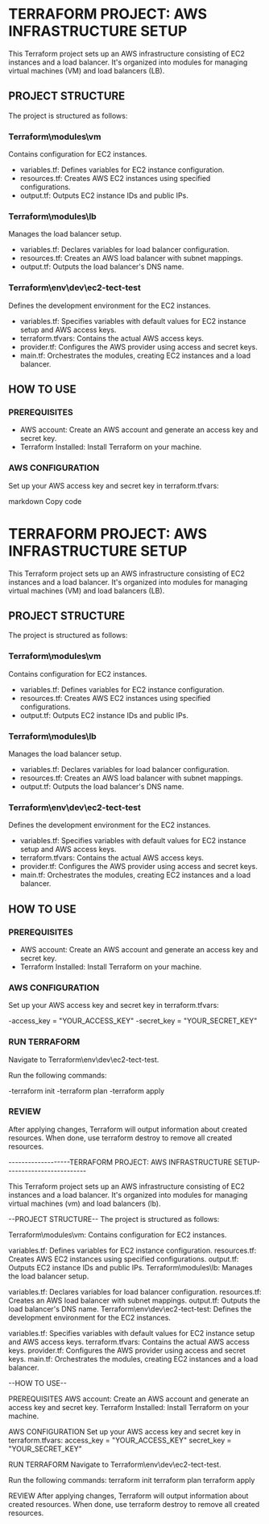 # TERRAFORM PROJECT: AWS INFRASTRUCTURE SETUP

This Terraform project sets up an AWS infrastructure consisting of EC2 instances and a load balancer. It's organized into modules for managing virtual machines (VM) and load balancers (LB).

## PROJECT STRUCTURE

The project is structured as follows:

### Terraform\modules\vm

Contains configuration for EC2 instances.

- variables.tf: Defines variables for EC2 instance configuration.
- resources.tf: Creates AWS EC2 instances using specified configurations.
- output.tf: Outputs EC2 instance IDs and public IPs.

### Terraform\modules\lb

Manages the load balancer setup.

- variables.tf: Declares variables for load balancer configuration.
- resources.tf: Creates an AWS load balancer with subnet mappings.
- output.tf: Outputs the load balancer's DNS name.

### Terraform\env\dev\ec2-tect-test

Defines the development environment for the EC2 instances.

- variables.tf: Specifies variables with default values for EC2 instance setup and AWS access keys.
- terraform.tfvars: Contains the actual AWS access keys.
- provider.tf: Configures the AWS provider using access and secret keys.
- main.tf: Orchestrates the modules, creating EC2 instances and a load balancer.

## HOW TO USE

### PREREQUISITES

- AWS account: Create an AWS account and generate an access key and secret key.
- Terraform Installed: Install Terraform on your machine.

### AWS CONFIGURATION

Set up your AWS access key and secret key in terraform.tfvars:

markdown
Copy code
# TERRAFORM PROJECT: AWS INFRASTRUCTURE SETUP

This Terraform project sets up an AWS infrastructure consisting of EC2 instances and a load balancer. It's organized into modules for managing virtual machines (VM) and load balancers (LB).

## PROJECT STRUCTURE

The project is structured as follows:

### Terraform\modules\vm

Contains configuration for EC2 instances.

- variables.tf: Defines variables for EC2 instance configuration.
- resources.tf: Creates AWS EC2 instances using specified configurations.
- output.tf: Outputs EC2 instance IDs and public IPs.

### Terraform\modules\lb

Manages the load balancer setup.

- variables.tf: Declares variables for load balancer configuration.
- resources.tf: Creates an AWS load balancer with subnet mappings.
- output.tf: Outputs the load balancer's DNS name.

### Terraform\env\dev\ec2-tect-test

Defines the development environment for the EC2 instances.

- variables.tf: Specifies variables with default values for EC2 instance setup and AWS access keys.
- terraform.tfvars: Contains the actual AWS access keys.
- provider.tf: Configures the AWS provider using access and secret keys.
- main.tf: Orchestrates the modules, creating EC2 instances and a load balancer.

## HOW TO USE

### PREREQUISITES

- AWS account: Create an AWS account and generate an access key and secret key.
- Terraform Installed: Install Terraform on your machine.

### AWS CONFIGURATION

Set up your AWS access key and secret key in terraform.tfvars:

-access_key = "YOUR_ACCESS_KEY"
-secret_key = "YOUR_SECRET_KEY"


### RUN TERRAFORM

Navigate to Terraform\env\dev\ec2-tect-test.

Run the following commands:

-terraform init
-terraform plan
-terraform apply

### REVIEW

After applying changes, Terraform will output information about created resources. When done, use terraform destroy to remove all created resources.


-------------------TERRAFORM PROJECT: AWS INFRASTRUCTURE SETUP-------------------------

This Terraform project sets up an AWS infrastructure consisting of EC2 instances and a load balancer. It's organized into modules for managing virtual machines (vm) and load balancers (lb).

--PROJECT STRUCTURE--
The project is structured as follows:

Terraform\modules\vm: Contains configuration for EC2 instances.

variables.tf: Defines variables for EC2 instance configuration.
resources.tf: Creates AWS EC2 instances using specified configurations.
output.tf: Outputs EC2 instance IDs and public IPs.
Terraform\modules\lb: Manages the load balancer setup.

variables.tf: Declares variables for load balancer configuration.
resources.tf: Creates an AWS load balancer with subnet mappings.
output.tf: Outputs the load balancer's DNS name.
Terraform\env\dev\ec2-tect-test: Defines the development environment for the EC2 instances.

variables.tf: Specifies variables with default values for EC2 instance setup and AWS access keys.
terraform.tfvars: Contains the actual AWS access keys.
provider.tf: Configures the AWS provider using access and secret keys.
main.tf: Orchestrates the modules, creating EC2 instances and a load balancer.

--HOW TO USE--

PREREQUISITES
AWS account: Create an AWS account and generate an access key and secret key.
Terraform Installed: Install Terraform on your machine.

AWS CONFIGURATION
Set up your AWS access key and secret key in terraform.tfvars:
access_key = "YOUR_ACCESS_KEY"
secret_key = "YOUR_SECRET_KEY"

RUN TERRAFORM
Navigate to Terraform\env\dev\ec2-tect-test.

Run the following commands:
terraform init
terraform plan
terraform apply

REVIEW
After applying changes, Terraform will output information about created resources.
When done, use terraform destroy to remove all created resources.
